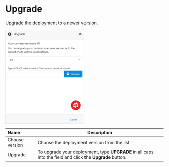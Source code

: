# Upgrade

Upgrade the deployment to a newer version.

<img src="../../../../images/upgradeservice.jpg" alt="upgradeservice" style="width: 50%; display: block"></a>

**Name** | **Description** 
:--- | ---
Choose version | Choose the deployment version from the list.
Upgrade | To upgrade your deployment, type **UPGRADE** in all caps into the field and click the **Upgrade** button.

